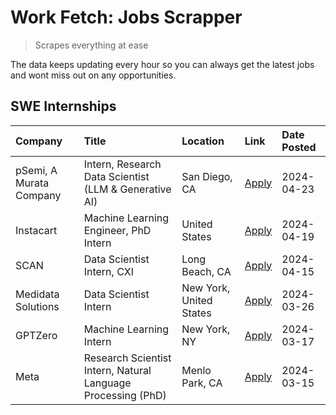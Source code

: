 # Work Fetch: Jobs Scrapper
> Scrapes everything at ease

The data keeps updating every hour so you can always get the latest jobs and wont miss out on any opportunities.

## SWE Internships
<!--START_SECTION:workfetch-->
| Company                 | Title                                                        | Location                | Link                                                                                                                                                                                                                                                                       | Date Posted   |
|:------------------------|:-------------------------------------------------------------|:------------------------|:---------------------------------------------------------------------------------------------------------------------------------------------------------------------------------------------------------------------------------------------------------------------------|:--------------|
| pSemi, A Murata Company | Intern, Research Data Scientist (LLM & Generative AI)        | San Diego, CA           | [Apply](https://www.linkedin.com/jobs/view/intern-research-data-scientist-llm-generative-ai-at-psemi-a-murata-company-3887074168?position=9&pageNum=0&refId=x36YhoX6ih0wRJdz6de67A%3D%3D&trackingId=GfCJPYSejgLSHVhLf9SQfg%3D%3D&trk=public_jobs_jserp-result_search-card) | 2024-04-23    |
| Instacart               | Machine Learning Engineer, PhD Intern                        | United States           | [Apply](https://www.linkedin.com/jobs/view/machine-learning-engineer-phd-intern-at-instacart-3901991739?position=2&pageNum=0&refId=x36YhoX6ih0wRJdz6de67A%3D%3D&trackingId=ElfAvaiK%2BKXmkqny%2BJKM7w%3D%3D&trk=public_jobs_jserp-result_search-card)                      | 2024-04-19    |
| SCAN                    | Data Scientist Intern, CXI                                   | Long Beach, CA          | [Apply](https://www.linkedin.com/jobs/view/data-scientist-intern-cxi-at-scan-3899690492?position=8&pageNum=0&refId=x36YhoX6ih0wRJdz6de67A%3D%3D&trackingId=cxUTF2mStshWrQB4f%2FG96Q%3D%3D&trk=public_jobs_jserp-result_search-card)                                        | 2024-04-15    |
| Medidata Solutions      | Data Scientist Intern                                        | New York, United States | [Apply](https://www.linkedin.com/jobs/view/data-scientist-intern-at-medidata-solutions-3810253704?position=3&pageNum=0&refId=x36YhoX6ih0wRJdz6de67A%3D%3D&trackingId=rzrO3BRvRV9LZ4brQtmmAQ%3D%3D&trk=public_jobs_jserp-result_search-card)                                | 2024-03-26    |
| GPTZero                 | Machine Learning Intern                                      | New York, NY            | [Apply](https://www.linkedin.com/jobs/view/machine-learning-intern-at-gptzero-3860723963?position=7&pageNum=0&refId=x36YhoX6ih0wRJdz6de67A%3D%3D&trackingId=dF6c5CNZsDliQ%2FLEU5wPiw%3D%3D&trk=public_jobs_jserp-result_search-card)                                       | 2024-03-17    |
| Meta                    | Research Scientist Intern, Natural Language Processing (PhD) | Menlo Park, CA          | [Apply](https://www.linkedin.com/jobs/view/research-scientist-intern-natural-language-processing-phd-at-meta-3858718375?position=10&pageNum=0&refId=x36YhoX6ih0wRJdz6de67A%3D%3D&trackingId=VRWTYepE0k1fuQUGKXEuYA%3D%3D&trk=public_jobs_jserp-result_search-card)         | 2024-03-15    |
<!--END_SECTION:workfetch-->
